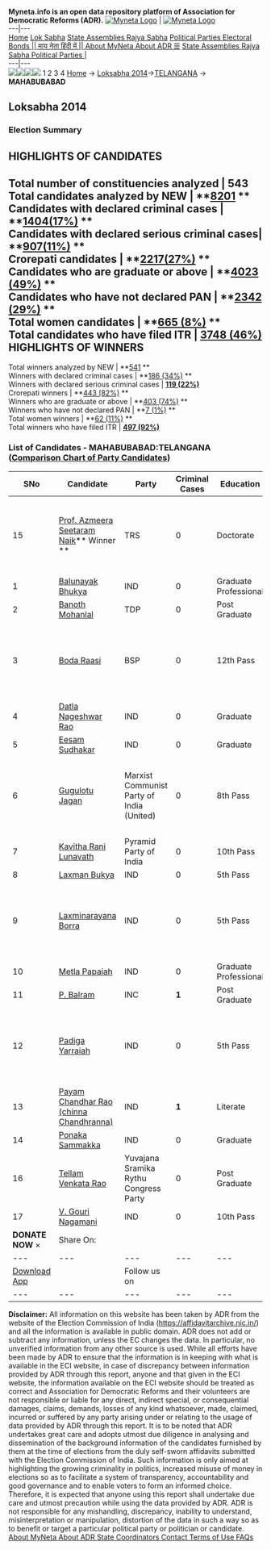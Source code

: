 **Myneta.info is an open data repository platform of Association for Democratic Reforms (ADR).**
[![Myneta Logo](https://www.myneta.info/lib/img/myneta-logo.png)](https://www.myneta.info/) | [![Myneta Logo](https://www.myneta.info/lib/img/adr-logo.png)](https://adrindia.org)  
---|---  
[Home](https://www.myneta.info/) [Lok Sabha](https://www.myneta.info/#ls "Lok Sabha") [ State Assemblies ](https://www.myneta.info/#sa "State Assemblies") [Rajya Sabha](https://www.myneta.info/#rs "Rajya Sabha") [Political Parties ](https://www.myneta.info/party "Political Parties") [ Electoral Bonds ](https://www.myneta.info/electoral_bonds "Electoral Bonds") [ || माय नेता हिंदी में || ](https://translate.google.co.in/translate?prev=hp&hl=en&js=y&u=www.myneta.info&sl=en&tl=hi&history_state0=) [ About MyNeta ](https://adrindia.org/content/about-myneta) [ About ADR ](https://adrindia.org/about-adr/who-we-are) [☰](javascript:void\(0\))
[ State Assemblies ](https://www.myneta.info/#sa "State Assemblies") [ Rajya Sabha ](https://www.myneta.info/#rs "Rajya Sabha") [ Political Parties ](https://www.myneta.info/party "Political Parties")
|   
---|---  
![](https://www.myneta.info/lib/img/banner/banner-1.png)![](https://www.myneta.info/lib/img/banner/banner-2.png)![](https://www.myneta.info/lib/img/banner/banner-3.png)![](https://www.myneta.info/lib/img/banner/banner-4.png)
1  2  3  4 
[Home](https://www.myneta.info/) → [Loksabha 2014](https://www.myneta.info/ls2014/)→[TELANGANA](https://www.myneta.info/ls2014/index.php?action=show_constituencies&state_id=36) → **MAHABUBABAD**
### 
## Loksabha 2014
###  Election Summary 
HIGHLIGHTS OF CANDIDATES  
---  
Total number of constituencies analyzed |  543   
Total candidates analyzed by NEW | **[8201](https://www.myneta.info/ls2014/index.php?action=summary&subAction=candidates_analyzed&sort=candidate#summary) **  
Candidates with declared criminal cases | **[1404(17%)](https://www.myneta.info/ls2014/index.php?action=summary&subAction=crime&sort=candidate#summary) **  
Candidates with declared serious criminal cases| **[907(11%)](https://www.myneta.info/ls2014/index.php?action=summary&subAction=serious_crime&sort=candidate#summary) **  
Crorepati candidates | **[2217(27%)](https://www.myneta.info/ls2014/index.php?action=summary&subAction=crorepati&sort=candidate#summary) **  
Candidates who are graduate or above | **[4023 (49%)](https://www.myneta.info/ls2014/index.php?action=summary&subAction=education&sort=candidate#summary) **  
Candidates who have not declared PAN | **[2342 (29%)](https://www.myneta.info/ls2014/index.php?action=summary&subAction=without_pan&sort=candidate#summary) **  
Total women candidates | **[665 (8%)](https://www.myneta.info/ls2014/index.php?action=summary&subAction=women_candidate&sort=candidate#summary) **  
Total candidates who have filed ITR | [**3748 (46%)**](https://www.myneta.info/ls2014/index.php?action=summary&subAction=filed_itr&sort=candidate#summary)  
HIGHLIGHTS OF WINNERS  
---  
Total winners analyzed by NEW | **[541](https://www.myneta.info/ls2014/index.php?action=summary&subAction=winner_analyzed&sort=candidate#summary) **  
Winners with declared criminal cases | **[186 (34%)](https://www.myneta.info/ls2014/index.php?action=summary&subAction=winner_crime&sort=candidate#summary) **  
Winners with declared serious criminal cases | **[119 (22%)](https://www.myneta.info/ls2014/index.php?action=summary&subAction=winner_serious_crime&sort=candidate#summary)**  
Crorepati winners | **[443 (82%)](https://www.myneta.info/ls2014/index.php?action=summary&subAction=winner_crorepati&sort=candidate#summary) **  
Winners who are graduate or above | **[403 (74%)](https://www.myneta.info/ls2014/index.php?action=summary&subAction=winner_education&sort=candidate#summary) **  
Winners who have not declared PAN | **[7 (1%)](https://www.myneta.info/ls2014/index.php?action=summary&subAction=winner_without_pan&sort=candidate#summary) **  
Total women winners | **[62 (11%)](https://www.myneta.info/ls2014/index.php?action=summary&subAction=winner_women&sort=candidate#summary) **  
Total winners who have filed ITR | [**497 (92%)**](https://www.myneta.info/ls2014/index.php?action=summary&subAction=winner_filed_itr&sort=candidate#summary)  
### List of Candidates - MAHABUBABAD:TELANGANA ([Comparison Chart of Party Candidates](https://www.myneta.info/ls2014/comparisonchart.php?constituency_id=16))
SNo | Candidate| Party| Criminal Cases| Education| Age| Total Assets| Liabilities  
---|---|---|---|---|---|---|---  
15  | [Prof. Azmeera Seetaram Naik](https://www.myneta.info/ls2014/candidate.php?candidate_id=7937)** Winner ** | TRS | 0 | Doctorate| 56 | ![](https://myneta.info/image_v2.php?myneta_folder=ls2014&candidate_id=7937&col=ta) | ![](https://myneta.info/image_v2.php?myneta_folder=ls2014&candidate_id=7937&col=lia)  
1  | [Balunayak Bhukya](https://www.myneta.info/ls2014/candidate.php?candidate_id=7947) | IND | 0 | Graduate Professional| 34 | Rs 2,65,000 ~ 2 Lacs+ | Rs 0 ~   
2  | [Banoth Mohanlal](https://www.myneta.info/ls2014/candidate.php?candidate_id=7938) | TDP | 0 | Post Graduate| 49 | Rs 4,01,79,000 ~ 4 Crore+ | Rs 0 ~   
3  | [Boda Raasi](https://www.myneta.info/ls2014/candidate.php?candidate_id=6232) | BSP | 0 | 12th Pass| 29 | ![](https://myneta.info/image_v2.php?myneta_folder=ls2014&candidate_id=6232&col=ta) | ![](https://myneta.info/image_v2.php?myneta_folder=ls2014&candidate_id=6232&col=lia)  
4  | [Datla Nageshwar Rao](https://www.myneta.info/ls2014/candidate.php?candidate_id=7944) | IND | 0 | Graduate| 48 | Rs 16,50,000 ~ 16 Lacs+ | Rs 4,00,000 ~ 4 Lacs+  
5  | [Eesam Sudhakar](https://www.myneta.info/ls2014/candidate.php?candidate_id=7942) | IND | 0 | Graduate| 29 | Nil | Rs 0 ~   
6  | [Gugulotu Jagan](https://www.myneta.info/ls2014/candidate.php?candidate_id=7940) | Marxist Communist Party of India (United) | 0 | 8th Pass| 37 | ![](https://myneta.info/image_v2.php?myneta_folder=ls2014&candidate_id=7940&col=ta) | ![](https://myneta.info/image_v2.php?myneta_folder=ls2014&candidate_id=7940&col=lia)  
7  | [Kavitha Rani Lunavath](https://www.myneta.info/ls2014/candidate.php?candidate_id=7939) | Pyramid Party of India | 0 | 10th Pass| 35 | Rs 44,00,000 ~ 44 Lacs+ | Rs 8,00,000 ~ 8 Lacs+  
8  | [Laxman Bukya](https://www.myneta.info/ls2014/candidate.php?candidate_id=7949) | IND | 0 | 5th Pass| 44 | Rs 23,60,000 ~ 23 Lacs+ | Rs 0 ~   
9  | [Laxminarayana Borra](https://www.myneta.info/ls2014/candidate.php?candidate_id=7950) | IND | 0 | 5th Pass| 38 | ![](https://myneta.info/image_v2.php?myneta_folder=ls2014&candidate_id=7950&col=ta) | ![](https://myneta.info/image_v2.php?myneta_folder=ls2014&candidate_id=7950&col=lia)  
10  | [Metla Papaiah](https://www.myneta.info/ls2014/candidate.php?candidate_id=7948) | IND | 0 | Graduate Professional| 62 | Rs 44,70,000 ~ 44 Lacs+ | Rs 0 ~   
11  | [P. Balram](https://www.myneta.info/ls2014/candidate.php?candidate_id=4535) | INC | **1** | Post Graduate| 49 | Rs 73,71,44,941 ~ 73 Crore+ | Rs 84,72,086 ~ 84 Lacs+  
12  | [Padiga Yarraiah](https://www.myneta.info/ls2014/candidate.php?candidate_id=7945) | IND | 0 | 5th Pass| 69 | ![](https://myneta.info/image_v2.php?myneta_folder=ls2014&candidate_id=7945&col=ta) | ![](https://myneta.info/image_v2.php?myneta_folder=ls2014&candidate_id=7945&col=lia)  
13  | [Payam Chandhar Rao (chinna Chandhranna) ](https://www.myneta.info/ls2014/candidate.php?candidate_id=7946) | IND | **1** | Literate| 53 | Rs 80,000 ~ 80 Thou+ | Rs 0 ~   
14  | [Ponaka Sammakka](https://www.myneta.info/ls2014/candidate.php?candidate_id=6233) | IND | 0 | Graduate| 36 | Rs 6,000 ~ 6 Thou+ | Rs 0 ~   
16  | [Tellam Venkata Rao](https://www.myneta.info/ls2014/candidate.php?candidate_id=7941) | Yuvajana Sramika Rythu Congress Party | 0 | Post Graduate| 46 | Rs 70,87,000 ~ 70 Lacs+ | Rs 21,00,000 ~ 21 Lacs+  
17  | [V. Gouri Nagamani](https://www.myneta.info/ls2014/candidate.php?candidate_id=7943) | IND | 0 | 10th Pass| 43 | Rs 49,58,000 ~ 49 Lacs+ | Rs 20,00,000 ~ 20 Lacs+  
|  **DONATE NOW** × |  Share On:  | [](https://api.whatsapp.com/send?text=https%3A%2F%2Fmyneta.info%2Fpunjab2022%2Findex.php%3Faction%3Dshow_constituencies%26state_id%3D19) | [](https://www.facebook.com/sharer/sharer.php?u=https%3A%2F%2Fmyneta.info%2Fpunjab2022%2Findex.php%3Faction%3Dshow_constituencies%26state_id%3D19) | [](https://twitter.com/share?url=https%3A%2F%2Fmyneta.info%2Fpunjab2022%2Findex.php%3Faction%3Dshow_constituencies%26state_id%3D19)  
---|---|---|---|---  
| [ Download App ](https://play.google.com/store/apps/details?id=com.webrosoft.myneta1&pcampaignid=pcampaignidMKT-Other-global-all-co-prtnr-py-PartBadge-Mar2515-1) | [](https://play.google.com/store/apps/details?id=com.webrosoft.myneta1&pcampaignid=pcampaignidMKT-Other-global-all-co-prtnr-py-PartBadge-Mar2515-1) |  Follow us on  | [](https://www.facebook.com/adrindia.org/) | [](https://twitter.com/adrspeaks) | [](https://groups.google.com/g/national-election-watch?hl=en&pli=1) | [](https://www.instagram.com/adrspeaks/) | [](https://www.youtube.com/user/adrspeaks) | [](https://sharechat.com/profile/adrspeaks)  
---|---|---|---|---|---|---|---|---  
**Disclaimer:** All information on this website has been taken by ADR from the website of the Election Commission of India (https://affidavitarchive.nic.in/) and all the information is available in public domain. ADR does not add or subtract any information, unless the EC changes the data. In particular, no unverified information from any other source is used. While all efforts have been made by ADR to ensure that the information is in keeping with what is available in the ECI website, in case of discrepancy between information provided by ADR through this report, anyone and that given in the ECI website, the information available on the ECI website should be treated as correct and Association for Democratic Reforms and their volunteers are not responsible or liable for any direct, indirect special, or consequential damages, claims, demands, losses of any kind whatsoever, made, claimed, incurred or suffered by any party arising under or relating to the usage of data provided by ADR through this report. It is to be noted that ADR undertakes great care and adopts utmost due diligence in analysing and dissemination of the background information of the candidates furnished by them at the time of elections from the duly self-sworn affidavits submitted with the Election Commission of India. Such information is only aimed at highlighting the growing criminality in politics, increased misuse of money in elections so as to facilitate a system of transparency, accountability and good governance and to enable voters to form an informed choice. Therefore, it is expected that anyone using this report shall undertake due care and utmost precaution while using the data provided by ADR. ADR is not responsible for any mishandling, discrepancy, inability to understand, misinterpretation or manipulation, distortion of the data in such a way so as to benefit or target a particular political party or politician or candidate. 
[ About MyNeta ](https://adrindia.org/content/about-myneta) [ About ADR ](https://adrindia.org/about-adr/who-we-are) [ State Coordinators ](https://adrindia.org/about-adr/state-coordinators) [ Contact ](https://adrindia.org/contact-us) [ Terms of Use ](https://adrindia.org/content/adr-terms-use) [ FAQs ](https://adrindia.org/content/faqs)
